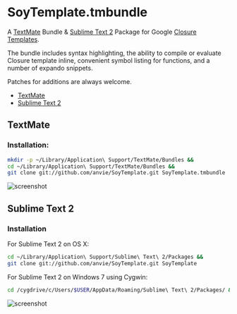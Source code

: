 # SoyTemplate.tmbundle

A [TextMate](http://macromates.com/) Bundle & [Sublime Text 2](http://www.sublimetext.com/2) Package for Google [Closure Templates](http://code.google.com/closure/templates/).

The bundle includes syntax highlighting, the ability to compile or evaluate Closure template inline, convenient symbol listing for functions, and a number of expando snippets.

Patches for additions are always welcome.

* [TextMate](#textmate)
* [Sublime Text 2](#sublimetext2)

<a name="textmate"></a>
## TextMate

### Installation:

```sh
mkdir -p ~/Library/Application\ Support/TextMate/Bundles &&
cd ~/Library/Application\ Support/TextMate/Bundles &&
git clone git://github.com/anvie/SoyTemplate.git SoyTemplate.tmbundle
```

![screenshot](http://i.imgur.com/izcB5.png)

<a name="sublimetext2"></a>
## Sublime Text 2

### Installation

For Sublime Text 2 on OS X:

```sh
cd ~/Library/Application\ Support/Sublime\ Text\ 2/Packages &&
git clone git://github.com/anvie/SoyTemplate.git SoyTemplate
```

For Sublime Text 2 on Windows 7 using Cygwin:

```sh
cd /cygdrive/c/Users/$USER/AppData/Roaming/Sublime\ Text\ 2/Packages/ && git clone git://github.com/anvie/SoyTemplate.git SoyTemplate
```

![screenshot](http://i.imgur.com/Kss0o.png)
